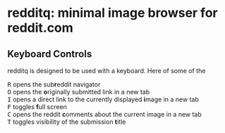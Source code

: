 # redditq: minimal image browser for reddit.com

## Keyboard Controls

redditq is designed to be used with a keyboard.  Here of some of the

<kbd>R</kbd> opens the sub**r**eddit navigator  
<kbd>O</kbd> opens the **o**riginally submitted link in a new tab  
<kbd>I</kbd> opens a direct link to the currently displayed **i**mage in a new tab  
<kbd>F</kbd> toggles **f**ull screen  
<kbd>C</kbd> opens the reddit **c**omments about the current image in a new tab  
<kbd>T</kbd> toggles visibility of the submission **t**itle